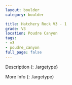 ```yaml
---
layout: boulder
category: boulder

title: Hatchery Rock V3 - 1
grade: V3
location: Poudre Canyon
tags:
- v3
- poudre_canyon
full_page: false
---
```



Description
{: .largetype}


More Info
{: .largetype}

